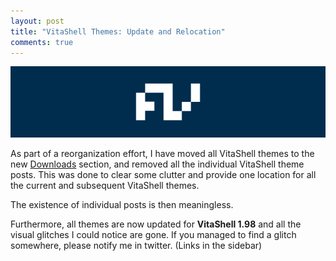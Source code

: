 ```yaml
---
layout: post
title: "VitaShell Themes: Update and Relocation"
comments: true
---
```

![First Post Header](/images/content/fp-header.png)

As part of a reorganization effort, I have moved all VitaShell themes to the new [Downloads](/downloads) section, and 
removed all the individual VitaShell theme posts. This was done to clear some clutter and provide one location for all the current and subsequent VitaShell themes. 

The existence of individual posts is then meaningless.

Furthermore, all themes are now updated for **VitaShell 1.98** and all the visual glitches I could notice are gone. If you managed to find a glitch somewhere, please notify me in twitter. (Links in the sidebar)